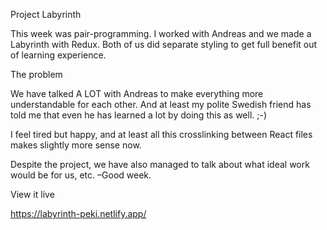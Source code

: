Project Labyrinth

This week was pair-programming. I worked with Andreas and we made a Labyrinth with Redux. Both of us did separate styling to get full benefit out of learning experience.

The problem

We have talked A LOT with Andreas to make everything more understandable for each other. And at least my polite Swedish friend has told me that even he has learned a lot by doing this as well. ;-)

I feel tired but happy, and at least all this crosslinking between React files makes slightly more sense now.

Despite the project, we have also managed to talk about what ideal work would be for us, etc. –Good week.

View it live

https://labyrinth-peki.netlify.app/
